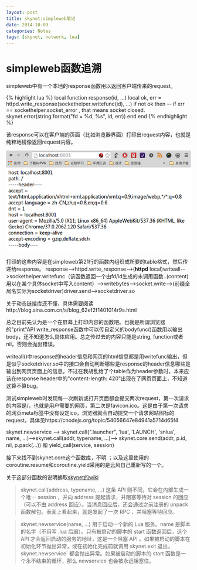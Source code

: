 ```yaml
---
layout: post
title: skynet:simpleweb笔记
date: 2014-10-09
categories: Notes
tags: [skynet, network, lua]
---
```

# simpleweb函数追溯 #
simpleweb中有一个本地的response函数用以返回客户端传来的request。

{% highlight lua %}
local function response(id, ...)
	local ok, err = httpd.write_response(sockethelper.writefunc(id), ...)
	if not ok then
		-- if err == sockethelper.socket_error , that means socket closed.
		skynet.error(string.format("fd = %d, %s", id, err))
	end
end
{% endhighlight %}

该response可以在客户端的页面（比如浏览器界面）打印出request内容，也就是纯粹地镜像返回request内容。

<img src="/assets/image/simpleweb.png" />

打印的这些内容是在simpleweb第21行的函数内组织成所要的table格式，然后传递给response。
response-->httpd.write_response-->(**httpd** local)writeall-->sockethelper.writefunc（该函数返回一个由fd/id生成的未调用函数..(content)用以在某个具体socket中写入content）-->writebytes-->socket.write-->(前缀全局名实际为socketdriver)driver.send-->socketdriver.so

关于动态链接库还不懂，具体需要阅读http://blog.sina.com.cn/s/blog_62ef2f1401014r9s.html

总之目前先认为是一个在屏幕上打印内容的函数吧。也就是所谓浏览器的"print"API
write_response函数中可以传自定义的bodyfunc()函数用以输出body，还不知道怎么具体应用。总之传过去的内容只能是string, function或者nil，否则会抛出错误。

writeall()中response的header信息和网页的html信息都是用writefunc输出，但是似乎socketdriver.so中的接口会自动判断哪些是response的header信息哪些是输出到网页页面上的信息。不过在我胡乱给了个table作为header参数时，本来应该在response header中的"content-length: 420"出现在了网页页面上，不知道这算不算bug。

测试simpleweb时发现每一次刷新或打开页面都会提交两次request，第一次请求的内容是/，也就是用户需要的网页，第二次是favicon.ico。这是由于第一次请求的网页meta标签中没有设定ico，浏览器就会自动提交一个请求网站图标的request。具体见https://cnodejs.org/topic/54056647e84941a5714d65f4

skynet.newservice --> skynet.call(".launcher", 'lua', 'LAUNCH', 'snlua', name, ...)-->skynet.call(addr, typename, ...)--> skynet.core.send(addr, p.id, nil, p.pack(...)) 和 yield_call(service, session)

接下来找不到skynet.core这个函数库，不明 ；以及这里使用的coroutine.resume和coroutine.yield采用的是云风自己重新写的一个。

关于这部分函数的说明摘取[skynet的wiki][wiki]
> skynet.call(address, typename, ...) 这条 API 则不同，它会在内部生成一个唯一 session ，并向 address 提起请求，并阻塞等待对 session 的回应（可以不由 address 回应）。当消息回应后，还会通过之前注册的 unpack 函数解包。表面上看起来，就是发起了一次 RPC ，并阻塞等待回应。


> skynet.newservice(name, ...) 用于启动一个新的 Lua 服务。name 是脚本的名字（不用写 .lua 后缀）。只有被启动的脚本的 start 函数返回后，这个 API 才会返回启动的服务的地址，这是一个阻塞 API 。如果被启动的脚本在初始化环节抛出异常，或在初始化完成前就调用 skynet.exit 退出，｀skynet.newservice` 都会抛出异常。如果被启动的脚本的 start 函数是一个永不结束的循环，那么 newservice 也会被永远阻塞住。

[wiki]:https://github.com/cloudwu/skynet/wiki/LuaAPI
